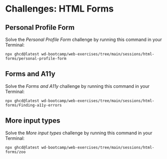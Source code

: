 # Challenges: HTML Forms

## Personal Profile Form

Solve the _Personal Profile Form_ challenge by running this command in your Terminal:

```
npx ghcd@latest wd-bootcamp/web-exercises/tree/main/sessions/html-forms/personal-profile-form
```

## Forms and A11y

Solve the _Forms and A11y_ challenge by running this command in your Terminal:

```
npx ghcd@latest wd-bootcamp/web-exercises/tree/main/sessions/html-forms/Finding-a11y-errors
```

## More input types

Solve the _More input types_ challenge by running this command in your Terminal:

```
npx ghcd@latest wd-bootcamp/web-exercises/tree/main/sessions/html-forms/zoo
```

